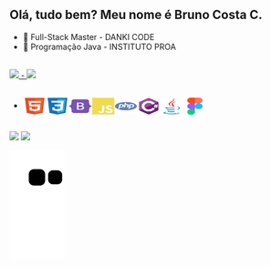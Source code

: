 ## Olá, tudo bem? Meu nome é Bruno Costa C.               

<!--Mini introdução-->
- 🎲 Full-Stack Master - DANKI CODE
- 🌱 Programação Java - INSTITUTO PROA

<br />

<!--Tables do Github-->

<div>
  <a href="https://github.com/ihyperbr">
  <img height="225em" = src = "https://github-readme-stats.vercel.app/api/top-langs/?username=ihyperbr&theme=graywhite"/> -  
  <img height="180em" = src="https://github-readme-stats.vercel.app/api?username=ihyperbr&show_icons=true&theme=graywhite&include_all_commits=true&count_private=true"/>
</div>
 
<br />
 
<!--Habilidades-->
 
  - <img align="center" alt="HTML5" height="30" width="40" src="https://github.com/devicons/devicon/blob/master/icons/html5/html5-original.svg"><img align="center"         alt="CSS3" height="30" width="40" src="https://github.com/devicons/devicon/blob/master/icons/css3/css3-original.svg"><img align="center" alt="Bootstrap"               height="30"    width="40" src="https://github.com/devicons/devicon/blob/master/icons/bootstrap/bootstrap-plain.svg"><img align="center" alt="Js" height="30"           width="40" src="https://github.com/devicons/devicon/blob/master/icons/javascript/javascript-plain.svg"><img align="center" alt="PHP" height="30" width="40"             src="https://github.com/devicons/devicon/blob/master/icons/php/php-plain.svg"><img align="center" alt="Csharp" height="30" width="40"                                   src="https://github.com/devicons/devicon/blob/master/icons/csharp/csharp-original.svg"><img align="center" alt="JAVA" height="30" width="40"                           src="https://github.com/devicons/devicon/blob/master/icons/java/java-original.svg"><img align="center" alt="JAVA" height="30" width="40"                               src="https://github.com/devicons/devicon/blob/master/icons/figma/figma-original.svg">
  
##
 
<!--Redes Sociais e animação-->
 
<div> 
  <a href="https://www.instagram.com/bruno.costa.c/" target="_blank"><img src="https://img.shields.io/badge/-Instagram-%23E4405F?style=for-the-         badge&logo=instagram&logoColor=white" target="_blank"></a>
  <a href="https://www.linkedin.com/in/bruno-costa-a643621b2/" target="_blank"><img src="https://img.shields.io/badge/-LinkedIn-%230077B5?style=for-the-badge&logo=linkedin&logoColor=white" target="_blank"></a> 
 
   ![Snake animation](https://github.com/ihyperbr/ihyperbr/blob/output/github-contribution-grid-snake.svg)
 
 </div>
